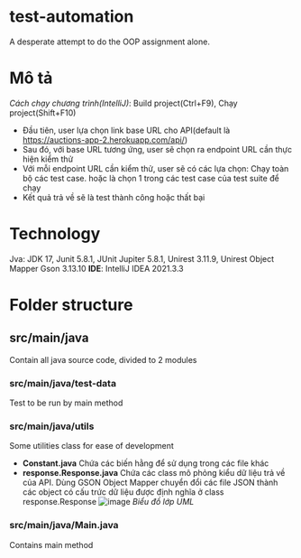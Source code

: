 # test-automation

A desperate attempt to do the OOP assignment alone.

# Mô tả

*Cách chạy chương trình(IntelliJ)*: Build project(Ctrl+F9), Chạy project(Shift+F10)

- Đầu tiên, user lựa chọn link base URL cho API(default
  là https://auctions-app-2.herokuapp.com/api/)
- Sau đó, với base URL tương ứng, user sẽ chọn ra endpoint URL cần thực hiện kiểm thử
- Với mỗi endpoint URL cần kiểm thử, user sẽ có các lựa chọn: Chạy toàn bộ các test case. hoặc là
  chọn 1 trong các test case của test suite để chạy
- Kết quả trả về sẽ là test thành công hoặc thất bại

# Technology

Jva: JDK 17, Junit 5.8.1, JUnit Jupiter 5.8.1, Unirest 3.11.9, Unirest Object Mapper Gson 3.13.10
**IDE**: IntelliJ IDEA 2021.3.3

# Folder structure

## src/main/java

Contain all java source code, divided to 2 modules

### src/main/java/test-data

Test to be run by main method

### src/main/java/utils

Some utilities class for ease of development

- **Constant.java**
  Chứa các biến hằng để sử dụng trong các file khác
- **response.Response.java**
  Chứa các class mô phỏng kiểu dữ liệu trả về của API. Dùng GSON Object Mapper chuyển đổi các file
  JSON thành các object có cấu trức dữ liệu được định nghĩa ở class response.Response
  ![image](https://user-images.githubusercontent.com/79791913/173883554-07724269-2bf3-433b-859e-1130eb8c3a1d.png)
  *Biểu đồ lớp UML*

### src/main/java/Main.java

Contains main method
